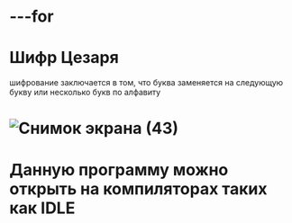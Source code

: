 # ---for
#  Шифр Цезаря
шифрование заключается в том, что буква заменяется на следующую букву или несколько букв по алфавиту
#  ![Снимок экрана (43)](https://sun9-30.userapi.com/impg/L4PMyqWuwildqNzxAFi3J1Lh70NrbkKi_a6CPg/XUwXKWxQlbM.jpg?size=703x716&quality=96&sign=e6b80c888daa2154249f0196bea38060&type=album)
# Данную программу можно открыть на компиляторах таких как IDLE
